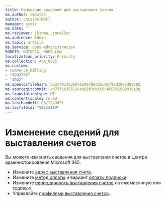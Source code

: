 ```yaml
---
title: Изменение сведений для выставления счетов
ms.author: cmcatee
author: cmcatee-MSFT
manager: scotv
ms.date: ''
ms.reviewer: jkinma, jmueller
ms.audience: Admin
ms.topic: article
ms.service: o365-administration
ROBOTS: NOINDEX, NOFOLLOW
localization_priority: Priority
ms.collection: Adm_O365
ms.custom:
- commerce_billing
- "9002555"
- "4942"
ms.openlocfilehash: 562cf9c433b076509788d26c0bf9ad20e7d8938b
ms.sourcegitcommit: ab75f66355116e995b3cb5505465b31989339e28
ms.translationtype: HT
ms.contentlocale: ru-RU
ms.lasthandoff: 08/13/2021
ms.locfileid: "58313819"
---
```

# <a name="change-billing-information"></a>Изменение сведений для выставления счетов

Вы можете изменить сведения для выставления счетов в Центре администрирования Microsoft 365. 

- Измените [адрес выставления счета](https://docs.microsoft.com/microsoft-365/commerce/billing-and-payments/change-your-billing-addresses).
- Измените [метод оплаты](https://docs.microsoft.com/microsoft-365/commerce/billing-and-payments/manage-payment-methods) и вариант [оплаты подписки](https://docs.microsoft.com/microsoft-365/commerce/billing-and-payments/pay-for-your-subscription).
- Измените [периодичность выставления счетов](https://docs.microsoft.com/microsoft-365/commerce/billing-and-payments/change-payment-frequency) на ежемесячную или годовую.
- Управляйте [профилями выставления счетов](https://docs.microsoft.com/microsoft-365/commerce/billing-and-payments/manage-billing-profiles).
